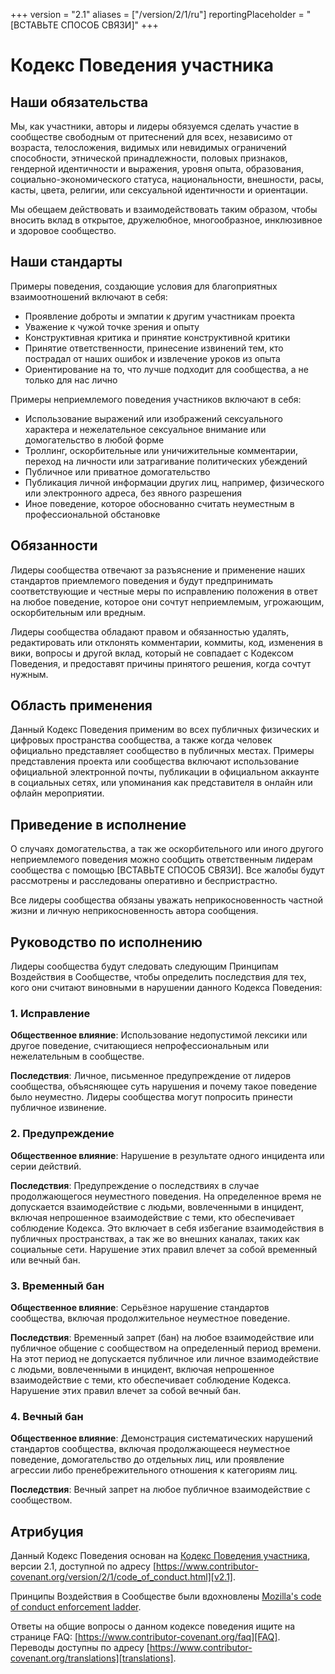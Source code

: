 +++
version = "2.1"
aliases = ["/version/2/1/ru"]
reportingPlaceholder = "[ВСТАВЬТЕ СПОСОБ СВЯЗИ]"
+++

# Кодекс Поведения участника

## Наши обязательства

Мы, как участники, авторы и лидеры обязуемся сделать участие в сообществе
свободным от притеснений для всех, независимо от возраста, телосложения,
видимых или невидимых ограничений способности, этнической принадлежности,
половых признаков, гендерной идентичности и выражения, уровня опыта,
образования, социально-экономического статуса, национальности, внешности,
расы, касты, цвета, религии, или сексуальной идентичности и ориентации.

Мы обещаем действовать и взаимодействовать таким образом, чтобы вносить вклад
в открытое, дружелюбное, многообразное, инклюзивное и здоровое сообщество.

## Наши стандарты

Примеры поведения, создающие условия для благоприятных взаимоотношений включают
в себя:

* Проявление доброты и эмпатии к другим участникам проекта
* Уважение к чужой точке зрения и опыту
* Конструктивная критика и принятие конструктивной критики
* Принятие ответственности, принесение извинений тем, кто пострадал от наших
  ошибок и извлечение уроков из опыта
* Ориентирование на то, что лучше подходит для сообщества, а не только для нас
  лично

Примеры неприемлемого поведения участников включают в себя:

* Использование выражений или изображений сексуального характера и нежелательное
  сексуальное внимание или домогательство в любой форме
* Троллинг, оскорбительные или уничижительные комментарии, переход на личности
  или затрагивание политических убеждений
* Публичное или приватное домогательство
* Публикация личной информации других лиц, например, физического или
  электронного адреса, без явного разрешения
* Иное поведение, которое обоснованно считать неуместным в профессиональной
  обстановке

## Обязанности

Лидеры сообщества отвечают за разъяснение и применение наших стандартов
приемлемого поведения и будут предпринимать соответствующие и честные меры по
исправлению положения в ответ на любое поведение, которое они сочтут
неприемлемым, угрожающим, оскорбительным или вредным.

Лидеры сообщества обладают правом и обязанностью удалять, редактировать или
отклонять комментарии, коммиты, код, изменения в вики, вопросы и другой вклад,
который не совпадает с Кодексом Поведения, и предоставят причины принятого
решения, когда сочтут нужным.

## Область применения

Данный Кодекс Поведения применим во всех публичных физических и цифровых
пространства сообщества, а также когда человек официально представляет
сообщество в публичных местах. Примеры представления проекта или сообщества
включают использование официальной электронной почты, публикации в официальном
аккаунте в социальных сетях, или упоминания как представителя в онлайн или
офлайн мероприятии.

## Приведение в исполнение

О случаях домогательства, а так же оскорбительного или иного другого
неприемлемого поведения можно сообщить ответственным лидерам сообщества с
помощью [ВСТАВЬТЕ СПОСОБ СВЯЗИ].
Все жалобы будут рассмотрены и расследованы оперативно и беспристрастно.

Все лидеры сообщества обязаны уважать неприкосновенность частной жизни и личную
неприкосновенность автора сообщения.

## Руководство по исполнению

Лидеры сообщества будут следовать следующим Принципам Воздействия в Сообществе,
чтобы определить последствия для тех, кого они считают виновными в нарушении
данного Кодекса Поведения:

### 1. Исправление

**Общественное влияние**: Использование недопустимой лексики или другое
поведение, считающиеся непрофессиональным или нежелательным в сообществе.

**Последствия**: Личное, письменное предупреждение от лидеров сообщества,
объясняющее суть нарушения и почему такое поведение было неуместно. Лидеры
сообщества могут попросить принести публичное извинение.

### 2. Предупреждение

**Общественное влияние**: Нарушение в результате одного инцидента или серии
действий.

**Последствия**: Предупреждение о последствиях в случае продолжающегося
неуместного поведения. На определенное время не допускается взаимодействие с
людьми, вовлеченными в инцидент, включая непрошенное взаимодействие с теми, кто
обеспечивает соблюдение Кодекса. Это включает в себя избегание взаимодействия в
публичных пространствах, а так же во внешних каналах, таких как социальные сети.
Нарушение этих правил влечет за собой временный или вечный бан.

### 3. Временный бан

**Общественное влияние**: Серьёзное нарушение стандартов сообщества,
включая продолжительное неуместное поведение.

**Последствия**: Временный запрет (бан) на любое взаимодействие
или публичное общение с сообществом на определенный период времени.
На этот период не допускается публичное или личное взаимодействие с людьми,
вовлеченными в инцидент, включая непрошенное взаимодействие
с теми, кто обеспечивает соблюдение Кодекса.
Нарушение этих правил влечет за собой вечный бан.

### 4. Вечный бан

**Общественное влияние**: Демонстрация систематических нарушений стандартов
сообщества, включая продолжающееся неуместное поведение, домогательство до
отдельных лиц, или проявление агрессии либо пренебрежительного отношения к
категориям лиц.

**Последствия**: Вечный запрет на любое публичное взаимодействие с сообществом.

## Атрибуция

Данный Кодекс Поведения основан на [Кодекс Поведения участника][homepage],
версии 2.1, доступной по адресу
[https://www.contributor-covenant.org/version/2/1/code_of_conduct.html][v2.1].

Принципы Воздействия в Сообществе были вдохновлены
[Mozilla's code of conduct enforcement ladder][Mozilla CoC].

Ответы на общие вопросы о данном кодексе поведения ищите на странице FAQ:
[https://www.contributor-covenant.org/faq][FAQ]. Переводы доступны по адресу
[https://www.contributor-covenant.org/translations][translations].

[homepage]: https://www.contributor-covenant.org
[v2.1]: https://www.contributor-covenant.org/version/2/1/code_of_conduct.html
[Mozilla CoC]: https://github.com/mozilla/diversity
[FAQ]: https://www.contributor-covenant.org/faq
[translations]: https://www.contributor-covenant.org/translations
